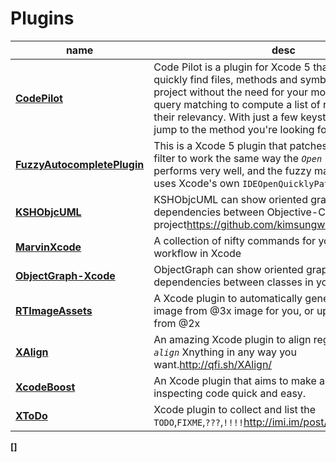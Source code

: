 # Plugins

 name | desc |
------|------|
**[CodePilot](https://github.com/macoscope/CodePilot)** | Code Pilot is a plugin for Xcode 5 that allows you to quickly find files, methods and symbols within your project without the need for your mouse. It uses fuzzy query matching to compute a list of results sorted by their relevancy. With just a few keystrokes you can jump to the method you're looking for.
**[FuzzyAutocompletePlugin](https://github.com/FuzzyAutocomplete/FuzzyAutocompletePlugin)** |This is a Xcode 5 plugin that patches the autocomplete filter to work the same way the *`Open Quickly`* works. It performs very well, and the fuzzy matching actually uses Xcode's own `IDEOpenQuicklyPattern`.
**[KSHObjcUML](https://github.com/vampirewalk/ObjectGraph-Xcode)** | KSHObjcUML can show oriented graph of dependencies between Objective-C classes in your project<https://github.com/kimsungwhee/KSHObjcUML>.
**[MarvinXcode](https://github.com/zenangst/MarvinXcode)** | A collection of nifty commands for your everyday workflow in Xcode
**[ObjectGraph-Xcode](https://github.com/vampirewalk/ObjectGraph-Xcode)** | ObjectGraph can show oriented graph of dependencies between classes in your project.
**[RTImageAssets](https://github.com/rickytan/RTImageAssets#)**| A Xcode plugin to automatically generate @2x, @1x image from @3x image for you, or upscale to @3x from @2x
**[XAlign](https://github.com/qfish/XAlign)** | An amazing Xcode plugin to align regular code. it can *`align`* Xnything in any way you want.<http://qfi.sh/XAlign/>
**[XcodeBoost](https://github.com/fortinmike/XcodeBoost)**| An Xcode plugin that aims to make altering and inspecting code quick and easy.
**[XToDo](https://github.com/trawor/XToDo)** | Xcode plugin to collect and list the `TODO`,`FIXME`,`???`,`!!!!`<http://imi.im/post/>xtodo
**[]**
